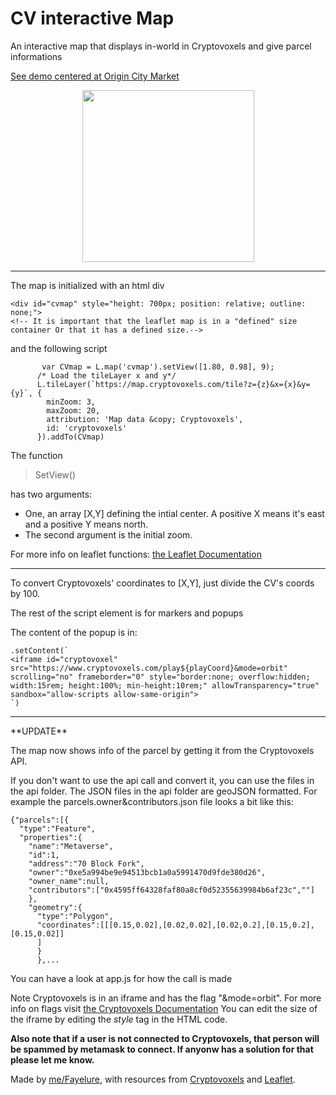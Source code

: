
# CV interactive Map
 An interactive map that displays in-world in Cryptovoxels and give parcel informations

[See demo centered at Origin City Market](https://benjythebee.github.io/CV_interactive_map/index.html)
<br>
<center>
<img src="https://benjythebee.github.io/CV_interactive_map/img/Thumbnail.PNG" width="275"></center>
<hr/>

The map is initialized with an html div
```
<div id="cvmap" style="height: 700px; position: relative; outline: none;">
<!-- It is important that the leaflet map is in a "defined" size container Or that it has a defined size.-->
```


and the following script
```
       var CVmap = L.map('cvmap').setView([1.80, 0.98], 9);
      /* Load the tileLayer x and y*/
      L.tileLayer(`https://map.cryptovoxels.com/tile?z={z}&x={x}&y={y}`, {
        minZoom: 3,
        maxZoom: 20,
        attribution: 'Map data &copy; Cryptovoxels',
        id: 'cryptovoxels'
      }).addTo(CVmap)
```
The function
>SetView()

has two arguments: 

* One, an array [X,Y] defining the intial center. A positive X means it's east and a positive Y means north. 
* The second argument is the initial zoom.

For more info on leaflet functions: [the Leaflet Documentation](https://leafletjs.com/reference-1.6.0.html#map-methods-for-modifying-map-state)

<hr/>

To convert Cryptovoxels' coordinates to [X,Y], just divide the CV's coords by 100.

The rest of the script element is for markers and popups

 The content of the popup is in:
 ```
.setContent(`
<iframe id="cryptovoxel" src="https://www.cryptovoxels.com/play${playCoord}&mode=orbit" scrolling="no" frameborder="0" style="border:none; overflow:hidden; width:15rem; height:100%; min-height:10rem;" allowTransparency="true" sandbox="allow-scripts allow-same-origin">
`)

 ```
 <hr/>
 **UPDATE**

 The map now shows info of the parcel by getting it from the Cryptovoxels API.

 If you don't want to use the api call and convert it, you can use the files in the api folder.
The JSON files in the api folder are geoJSON formatted. For example the parcels.owner&contributors.json file looks a bit like this:
```
{"parcels":[{
  "type":"Feature",
  "properties":{
    "name":"Metaverse",
    "id":1,
    "address":"70 Block Fork",
    "owner":"0xe5a994be9e94513bcb1a0a5991470d9fde380d26",
    "owner_name":null,
    "contributors":["0x4595ff64328faf80a8cf0d52355639984b6af23c",""]
    },
    "geometry":{
      "type":"Polygon",
      "coordinates":[[[0.15,0.02],[0.02,0.02],[0.02,0.2],[0.15,0.2],[0.15,0.02]]
      ]
      }
      },...
```
You can have a look at app.js for how the call is made

Note Cryptovoxels is in an iframe and has the flag "&mode=orbit". For more info on flags visit [the Cryptovoxels Documentation](https://www.cryptovoxels.com/docs/flags)
You can edit the size of the iframe by editing the *style* tag in the HTML code.

**Also note that if a user is not connected to Cryptovoxels, that person will be spammed by metamask to connect. If anyonw has a solution for that please let me know.**

 Made by [me/Fayelure](https://twitter.com/Benjythebee), with resources from [Cryptovoxels](https://cryptovoxels.com) and [Leaflet](https://leafletjs.com/).
